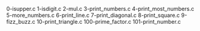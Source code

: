 0-isupper.c 
1-isdigit.c 
2-mul.c 
3-print_numbers.c 
4-print_most_numbers.c 
5-more_numbers.c 
6-print_line.c 
7-print_diagonal.c 
8-print_square.c 
9-fizz_buzz.c 
10-print_triangle.c
100-prime_factor.c 
101-print_number.c

